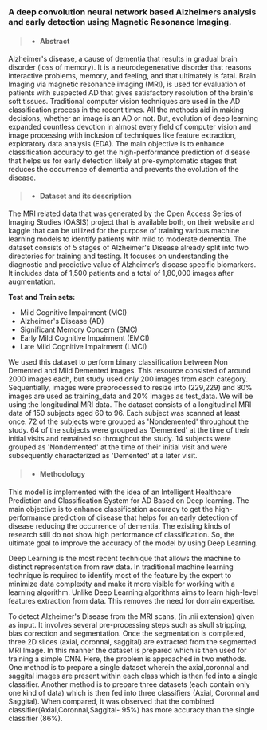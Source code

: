 ### A deep convolution neural network based Alzheimers analysis and early detection using Magnetic Resonance Imaging.

>* #### **Abstract**
Alzheimer's disease, a cause of dementia that results in gradual brain disorder (loss of memory). It is a neurodegenerative disorder that reasons interactive problems, memory, and feeling, and that ultimately is fatal.  Brain Imaging via magnetic resonance imaging (MRI), is used for evaluation of patients with suspected AD that gives satisfactory resolution of the brain's soft tissues. Traditional computer vision techniques are used in the AD classification process in the recent times. All the methods aid in making decisions, whether an image is an AD or not. But, evolution of deep learning expanded countless devotion in almost every field of computer vision and image processing with inclusion of techniques like feature extraction, exploratory data analysis (EDA).
The main objective is to enhance classification accuracy to get the high-performance prediction of disease that helps us for early detection likely at pre-symptomatic stages that  reduces the occurrence of dementia and prevents the evolution of the disease.


>* #### **Dataset and its description**
The MRI related data that was generated by the Open Access Series of Imaging Studies (OASIS) project that is available both, on their website and kaggle that can be utilized for the purpose of training various machine learning models to identify patients with mild to moderate dementia. The dataset consists of 5 stages of Alzheimer's Disease already split into two directories for training and testing. It focuses on understanding the diagnostic and predictive value of Alzheimer’s disease specific biomarkers. It includes data of 1,500 patients and a total of 1,80,000 images after augmentation.

**Test and Train sets:**
* Mild Cognitive Impairment (MCI)
* Alzheimer's Disease (AD)
* Significant Memory Concern (SMC)
* Early Mild Cognitive Impairment (EMCI)
* Late Mild Cognitive Impairment (LMCI)

We used this dataset to perform binary classification between Non Demented and Mild Demented images. This resource consisted of around 2000 images each, but study used only 200 images from each category. Sequentially, images were preprocessed to resize into (229,229) and 80% images are used as training_data and 20% images as test_data.
We will be using the longitudinal MRI data. The dataset consists of a longitudinal MRI data of 150 subjects aged 60 to 96. Each subject was scanned at least once. 72 of the subjects were grouped as 'Nondemented' throughout the study. 64 of the subjects were grouped as 'Demented' at the time of their initial visits and remained so throughout the study. 14 subjects were grouped as 'Nondemented' at the time of their initial visit and were subsequently characterized as 'Demented' at a later visit. 


>* #### **Methodology**

This model is implemented with the idea of an Intelligent Healthcare Prediction and Classification System for AD Based on Deep learning. The main objective is to enhance classification accuracy to get the high-performance prediction of disease that helps for an early detection of disease reducing the occurrence of dementia. The existing kinds of research still do not show high performance of classification. So, the ultimate goal to improve the accuracy of the model by using Deep Learning.

Deep Learning is the most recent technique that allows the machine to distinct representation from raw data. In traditional machine learning technique is required to identify most of the feature by the expert to minimize data complexity and make it more visible for working with a learning algorithm. Unlike Deep Learning algorithms aims to learn high-level features extraction from data. This removes the need for domain expertise.

To detect Alzheimer's Disease from the MRI scans, (in .nii extension) given as input. It involves several pre-processing steps such as skull stripping, bias correction and segmentation. Once the segmentation is completed, three 2D slices (axial, coronnal, saggital) are extracted from the segmented MRI Image. In this manner the dataset is prepared which is then used for training a simple CNN.
Here, the problem is approached in two methods. One method is to prepare a single dataset wherein the axial,coronnal and saggital images are present within each class which is then fed into a single classifier. Another method is to prepare three datasets (each contain only one kind of data) which is then fed into three classifiers (Axial, Coronnal and Saggital). When compared, it was observed that the combined classifier(Axial,Coronnal,Saggital- 95%) has more accuracy than the single classifier (86%).
